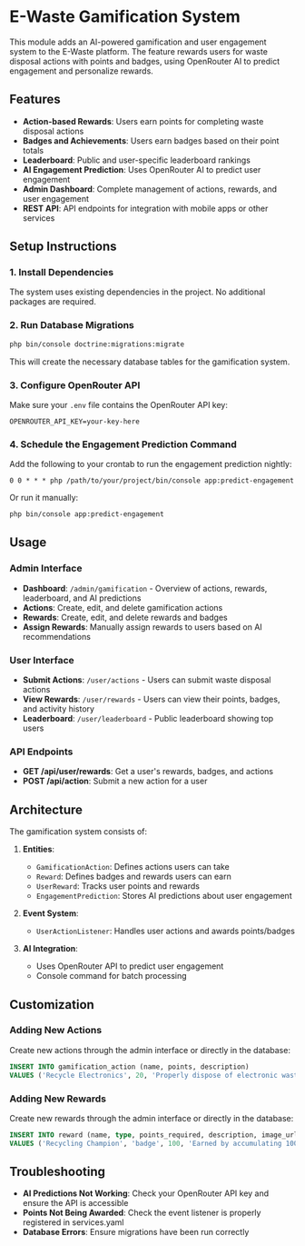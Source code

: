 # E-Waste Gamification System

This module adds an AI-powered gamification and user engagement system to the E-Waste platform. The feature rewards users for waste disposal actions with points and badges, using OpenRouter AI to predict engagement and personalize rewards.

## Features

- **Action-based Rewards**: Users earn points for completing waste disposal actions
- **Badges and Achievements**: Users earn badges based on their point totals
- **Leaderboard**: Public and user-specific leaderboard rankings
- **AI Engagement Prediction**: Uses OpenRouter AI to predict user engagement
- **Admin Dashboard**: Complete management of actions, rewards, and user engagement
- **REST API**: API endpoints for integration with mobile apps or other services

## Setup Instructions

### 1. Install Dependencies

The system uses existing dependencies in the project. No additional packages are required.

### 2. Run Database Migrations

```bash
php bin/console doctrine:migrations:migrate
```

This will create the necessary database tables for the gamification system.

### 3. Configure OpenRouter API

Make sure your `.env` file contains the OpenRouter API key:

```
OPENROUTER_API_KEY=your-key-here
```

### 4. Schedule the Engagement Prediction Command

Add the following to your crontab to run the engagement prediction nightly:

```
0 0 * * * php /path/to/your/project/bin/console app:predict-engagement
```

Or run it manually:

```bash
php bin/console app:predict-engagement
```

## Usage

### Admin Interface

- **Dashboard**: `/admin/gamification` - Overview of actions, rewards, leaderboard, and AI predictions
- **Actions**: Create, edit, and delete gamification actions
- **Rewards**: Create, edit, and delete rewards and badges
- **Assign Rewards**: Manually assign rewards to users based on AI recommendations

### User Interface

- **Submit Actions**: `/user/actions` - Users can submit waste disposal actions
- **View Rewards**: `/user/rewards` - Users can view their points, badges, and activity history
- **Leaderboard**: `/user/leaderboard` - Public leaderboard showing top users

### API Endpoints

- **GET /api/user/rewards**: Get a user's rewards, badges, and actions
- **POST /api/action**: Submit a new action for a user

## Architecture

The gamification system consists of:

1. **Entities**:
   - `GamificationAction`: Defines actions users can take
   - `Reward`: Defines badges and rewards users can earn
   - `UserReward`: Tracks user points and rewards
   - `EngagementPrediction`: Stores AI predictions about user engagement

2. **Event System**:
   - `UserActionListener`: Handles user actions and awards points/badges

3. **AI Integration**:
   - Uses OpenRouter API to predict user engagement
   - Console command for batch processing

## Customization

### Adding New Actions

Create new actions through the admin interface or directly in the database:

```sql
INSERT INTO gamification_action (name, points, description) 
VALUES ('Recycle Electronics', 20, 'Properly dispose of electronic waste at a collection center');
```

### Adding New Rewards

Create new rewards through the admin interface or directly in the database:

```sql
INSERT INTO reward (name, type, points_required, description, image_url) 
VALUES ('Recycling Champion', 'badge', 100, 'Earned by accumulating 100 points', 'https://example.com/badge.png');
```

## Troubleshooting

- **AI Predictions Not Working**: Check your OpenRouter API key and ensure the API is accessible
- **Points Not Being Awarded**: Check the event listener is properly registered in services.yaml
- **Database Errors**: Ensure migrations have been run correctly
